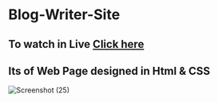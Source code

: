 
# Blog-Writer-Site
## To watch in Live [Click here](https://suggusandeep29.github.io/Blog-Writer-Site/)
## Its of Web Page designed in Html &amp; CSS 
![Screenshot (25)](https://user-images.githubusercontent.com/68318127/128133976-dabab746-cfe6-44d3-a95a-d0dd7025ce6d.png)
